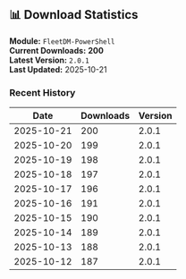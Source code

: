## 📊 Download Statistics

**Module:** `FleetDM-PowerShell`  
**Current Downloads:** **200**  
**Latest Version:** `2.0.1`  
**Last Updated:** 2025-10-21

### Recent History

| Date | Downloads | Version |
|------|-----------|---------|
| 2025-10-21 | 200 | 2.0.1 |
| 2025-10-20 | 199 | 2.0.1 |
| 2025-10-19 | 198 | 2.0.1 |
| 2025-10-18 | 197 | 2.0.1 |
| 2025-10-17 | 196 | 2.0.1 |
| 2025-10-16 | 191 | 2.0.1 |
| 2025-10-15 | 190 | 2.0.1 |
| 2025-10-14 | 189 | 2.0.1 |
| 2025-10-13 | 188 | 2.0.1 |
| 2025-10-12 | 187 | 2.0.1 |

